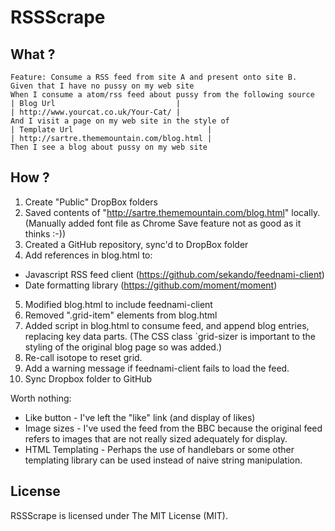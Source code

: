 # RSSScrape

## What ?
```
Feature: Consume a RSS feed from site A and present onto site B.
Given that I have no pussy on my web site
When I consume a atom/rss feed about pussy from the following source
| Blog Url                           |
| http://www.yourcat.co.uk/Your-Cat/ |
And I visit a page on my web site in the style of
| Template Url                              |
| http://sartre.thememountain.com/blog.html |
Then I see a blog about pussy on my web site
```
## How ?
1. Create "Public" DropBox folders
2. Saved contents of "http://sartre.thememountain.com/blog.html" locally. (Manually added font file as Chrome Save feature not as good as it thinks :-))
3. Created a GitHub repository, sync'd to DropBox folder
4. Add references in blog.html to:
 * Javascript RSS feed client (https://github.com/sekando/feednami-client)
 * Date formatting library (https://github.com/moment/moment)
5. Modified blog.html to include feednami-client 
6. Removed ".grid-item" elements from blog.html
7. Added script in blog.html to consume feed, and append blog entries, replacing key data parts. (The CSS class `grid-sizer is important to the styling of the original blog page so was added.)
8. Re-call isotope to reset grid.
9. Add a warning message if feednami-client fails to load the feed.
10. Sync Dropbox folder to GitHub

Worth nothing:
* Like button - I've left the "like" link (and display of likes)
* Image sizes - I've used the feed from the BBC because the original feed refers to images that are not really sized adequately for display.
* HTML Templating - Perhaps the use of handlebars or some other templating library can be used instead of naive string manipulation.

## License
RSSScrape is licensed under The MIT License (MIT).